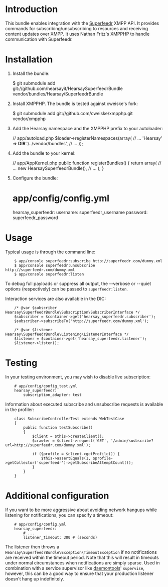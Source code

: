 Introduction
============

This bundle enables integration with the [Superfeedr](http://www.superfeedr.com)
XMPP API.  It provides commands for subscribing/unsubscribing to resources and
receiving content updates over XMPP.  It uses Nathan Fritz's XMPPHP to handle
communication with Superfeedr.

Installation
============

  1. Install the bundle:

        $ git submodule add git://github.com/hearsayit/HearsaySuperfeedrBundle vendor/bundles/Hearsay/SuperfeedrBundle

  2. Install XMPPHP.  The bundle is tested against cweiske's fork:
      
        $ git submodule add git://github.com/cweiske/xmpphp.git vendor/xmpphp

  3. Add the Hearsay namespace and the XMPPHP prefix to your autoloader:

        // app/autoload.php
        $loader->registerNamespaces(array(
            // ...
            'Hearsay' => __DIR__.'/../vendor/bundles',
            // ...
        ));

  4. Add the bundle to your kernel:
        
        // app/AppKernel.php
        public function registerBundles()
        {
            return array(
                // ...
                new HearsaySuperfeedrBundle(),
                // ...
            );
        }

  5. Configure the bundle:
        
        # app/config/config.yml
        hearsay_superfeedr:
            username:           superfeedr_username
            password:           superfeedr_password

Usage
=====

Typical usage is through the command line:

        $ app/console superfeedr:subscribe http://superfeedr.com/dummy.xml
        $ app/console superfeedr:unsubscribe http://superfeedr.com/dummy.xml
        $ app/console superfeedr:listen

To debug full payloads or suppress all output, the --verbose or --quiet options
(respectively) can be passed to ``superfeedr:listen``.

Interaction services are also available in the DIC:

        /* @var $subscriber Hearsay\SuperfeedrBundle\Subscription\SubscriberInterface */
        $subscriber = $container->get('hearsay_superfeedr.subscriber');
        $subscriber->subscribeTo('http://superfeedr.com/dummy.xml');

        /* @var $listener Hearsay\SuperfeedrBundle\Listening\ListenerInterface */
        $listener = $container->get('hearsay_superfeedr.listener');
        $listener->listen();

Testing
=======

In your testing environment, you may wish to disable live subscription:
        
        # app/config/config_test.yml        
        hearsay_superfeedr:
            subscription_adapter: test

Information about executed subscribe and unsubscribe requests is available in
the profiler:
        
        class SubscribeControllerTest extends WebTestCase
        {
            public function testSubscribe()
            {
                $client = $this->createClient();
                $crawler = $client->request('GET', '/admin/susbscribe?url=http://superfeedr.com/dummy.xml');

                if ($profile = $client->getProfile()) {
                    $this->assertEquals(1, $profile->getCollector('superfeedr')->getSubscribeAttemptCount());
                }
            }
        }

Additional configuration
========================

If you want to be more aggressive about avoiding network hangups while listening
for notifications, you can specify a timeout:

        # app/config/config.yml
        hearsay_superfeedr:
            # ...
            listener_timeout: 300 # (seconds)

The listener then throws a ``Hearsay\SuperfeedrBundle\Exception\TimeoutException``
if no notifications are received within the timeout period.  Note that this will
result in timeouts under normal circumstances when notifications are simply
sparse.  Used in combination with a service supervisor like 
[daemontools](http://cr.yp.to/daemontools.html)' ``supervise``, however, this 
can be a good way to ensure that your production listener doesn't hang up
indefinitely.
